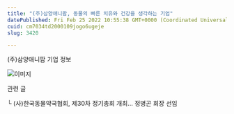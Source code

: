 ```yaml
---
title: "(주)삼양애니팜, 동물의 빠른 치유와 건강을 생각하는 기업"
datePublished: Fri Feb 25 2022 10:55:38 GMT+0000 (Coordinated Universal Time)
cuid: cm7034td2000109jogo6ugeje
slug: 3420

---
```



(주)삼양애니팜 기업 정보

![이미지](https://cdn.hashnode.com/res/hashnode/image/upload/v1739254347990/3da3c150-8370-4817-8604-ba1f2720f926.png)

관련 글

└ (사)한국동물약국협회, 제30차 정기총회 개최... 정병곤 회장 선임​